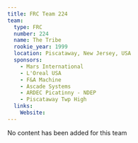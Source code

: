 ```yaml
---
title: FRC Team 224
team:
  type: FRC
  number: 224
  name: The Tribe
  rookie_year: 1999
  location: Piscataway, New Jersey, USA
  sponsors:
    - Mars International
    - L'Oreal USA
    - F&A Machine
    - Ascade Systems
    - ARDEC Picatinny - NDEP
    - Piscataway Twp High
  links:
    Website: 
---
```

No content has been added for this team